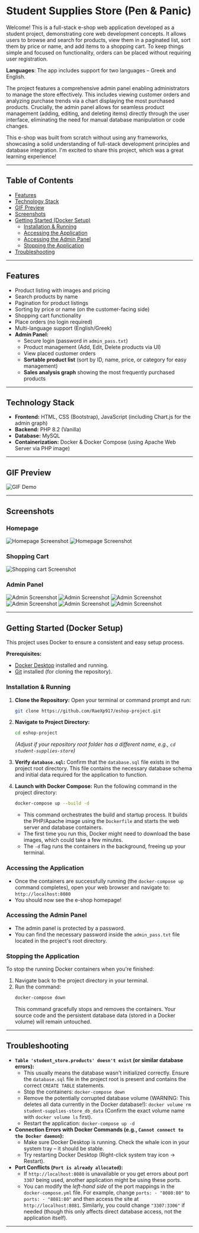 # Student Supplies Store (Pen & Panic)

Welcome! This is a full-stack e-shop web application developed as a student project, demonstrating core web development concepts. It allows users to browse and search for products, view them in a paginated list, sort them by price or name, and add items to a shopping cart. To keep things simple and focused on functionality, orders can be placed without requiring user registration.

**Languages**: The app includes support for two languages – Greek and English.

The project features a comprehensive admin panel enabling administrators to manage the store effectively. This includes viewing customer orders and analyzing purchase trends via a chart displaying the most purchased products. Crucially, the admin panel allows for seamless product management (adding, editing, and deleting items) directly through the user interface, eliminating the need for manual database manipulation or code changes.

This e-shop was built from scratch without using any frameworks, showcasing a solid understanding of full-stack development principles and database integration. I'm excited to share this project, which was a great learning experience!

---

## Table of Contents

*   [Features](#features)
*   [Technology Stack](#technology-stack)
*   [GIF Preview](#gif-preview)
*   [Screenshots](#screenshots)
*   [Getting Started (Docker Setup)](#getting-started-docker-setup)
    *   [Installation & Running](#installation--running)
    *   [Accessing the Application](#accessing-the-application)
    *   [Accessing the Admin Panel](#accessing-the-admin-panel)
    *   [Stopping the Application](#stopping-the-application)
*   [Troubleshooting](#troubleshooting)

---

## Features

*   Product listing with images and pricing
*   Search products by name
*   Pagination for product listings
*   Sorting by price or name (on the customer-facing side)
*   Shopping cart functionality
*   Place orders (no login required)
*   Multi-language support (English/Greek)
*   **Admin Panel:**
    *   Secure login (password in `admin_pass.txt`)
    *   Product management (Add, Edit, Delete products via UI)
    *   View placed customer orders
    *   **Sortable product list** (sort by ID, name, price, or category for easy management)
    *   **Sales analysis graph** showing the most frequently purchased products

---

## Technology Stack

*   **Frontend:** HTML, CSS (Bootstrap), JavaScript (including Chart.js for the admin graph)
*   **Backend:** PHP 8.2 (Vanilla)
*   **Database:** MySQL
*   **Containerization:** Docker & Docker Compose (using Apache Web Server via PHP image)

---

## GIF Preview

![GIF Demo](student-supplies-store/assets/store.gif)

---

## Screenshots

### Homepage
![Homepage Screenshot](student-supplies-store/assets/homepage.JPG)
![Homepage Screenshot](student-supplies-store/assets/homepage_2.JPG)

### Shopping Cart
![Shopping cart Screenshot](student-supplies-store/assets/shoping_cart.JPG)

### Admin Panel
![Admin Screenshot](student-supplies-store/assets/admin_login.JPG)
![Admin Screenshot](student-supplies-store/assets/main_page_admin.JPG)
![Admin Screenshot](student-supplies-store/assets/manage_products.JPG)
![Admin Screenshot](student-supplies-store/assets/add_new_product.JPG)
![Admin Screenshot](student-supplies-store/assets/view_order_panel.JPG)
![Admin Screenshot](student-supplies-store/assets/view_panel.JPG)

---

## Getting Started (Docker Setup)

This project uses Docker to ensure a consistent and easy setup process.

**Prerequisites:**
*   [Docker Desktop](https://www.docker.com/products/docker-desktop/) installed and running.
*   [Git](https://git-scm.com/downloads) installed (for cloning the repository).

### Installation & Running

1.  **Clone the Repository:**
    Open your terminal or command prompt and run:
    ```bash
    git clone https://github.com/RaeXp917/eshop-project.git
    ```
    
3.  **Navigate to Project Directory:**
    ```bash
    cd eshop-project
    ```
    *(Adjust if your repository root folder has a different name, e.g., `cd student-supplies-store`)*

4.  **Verify `database.sql`:**
    Confirm that the `database.sql` file exists in the project root directory. This file contains the necessary database schema and initial data required for the application to function.

5.  **Launch with Docker Compose:**
    Run the following command in the project directory:
    ```bash
    docker-compose up --build -d
    ```
    *   This command orchestrates the build and startup process. It builds the PHP/Apache image using the `Dockerfile` and starts the web server and database containers.
    *   The first time you run this, Docker might need to download the base images, which could take a few minutes.
    *   The `-d` flag runs the containers in the background, freeing up your terminal.

### Accessing the Application

*   Once the containers are successfully running (the `docker-compose up` command completes), open your web browser and navigate to:
    `http://localhost:8080`
*   You should now see the e-shop homepage!

### Accessing the Admin Panel

*   The admin panel is protected by a password.
*   You can find the necessary password inside the `admin_pass.txt` file located in the project's root directory.

### Stopping the Application

To stop the running Docker containers when you're finished:
1.  Navigate back to the project directory in your terminal.
2.  Run the command:
    ```bash
    docker-compose down
    ```
    This command gracefully stops and removes the containers. Your source code and the persistent database data (stored in a Docker volume) will remain untouched.

---

## Troubleshooting

*   **`Table 'student_store.products' doesn't exist` (or similar database errors):**
    *   This usually means the database wasn't initialized correctly. Ensure the `database.sql` file in the project root is present and contains the correct `CREATE TABLE` statements.
    *   Stop the containers: `docker-compose down`
    *   Remove the potentially corrupted database volume (WARNING: This deletes all data currently in the Docker database!): `docker volume rm student-supplies-store_db_data` (Confirm the exact volume name with `docker volume ls` first).
    *   Restart the application: `docker-compose up -d`
*   **Connection Errors with Docker Commands (e.g., `Cannot connect to the Docker daemon`):**
    *   Make sure Docker Desktop is running. Check the whale icon in your system tray – it should be stable.
    *   Try restarting Docker Desktop (Right-click system tray icon -> Restart).
*   **Port Conflicts (`Port is already allocated`):**
    *   If `http://localhost:8080` is unavailable or you get errors about port `3307` being used, another application might be using these ports.
    *   You can modify the *left-hand side* of the port mappings in the `docker-compose.yml` file. For example, change `ports: - "8080:80"` to `ports: - "8081:80"` and then access the site at `http://localhost:8081`. Similarly, you could change `"3307:3306"` if needed (though this only affects direct database access, not the application itself).

---
